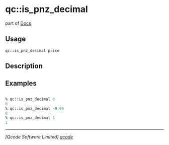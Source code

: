 qc::is_pnz_decimal
==================

part of [Docs](.)

Usage
-----
`qc::is_pnz_decimal price`

Description
-----------


Examples
--------
```tcl

% qc::is_pnz_decimal 0
0
% qc::is_pnz_decimal -9.99
0
% qc::is_pnz_decimal 1
1
```

----------------------------------
*[Qcode Software Limited] [qcode]*

[qcode]: www.qcode.co.uk "Qcode Software"